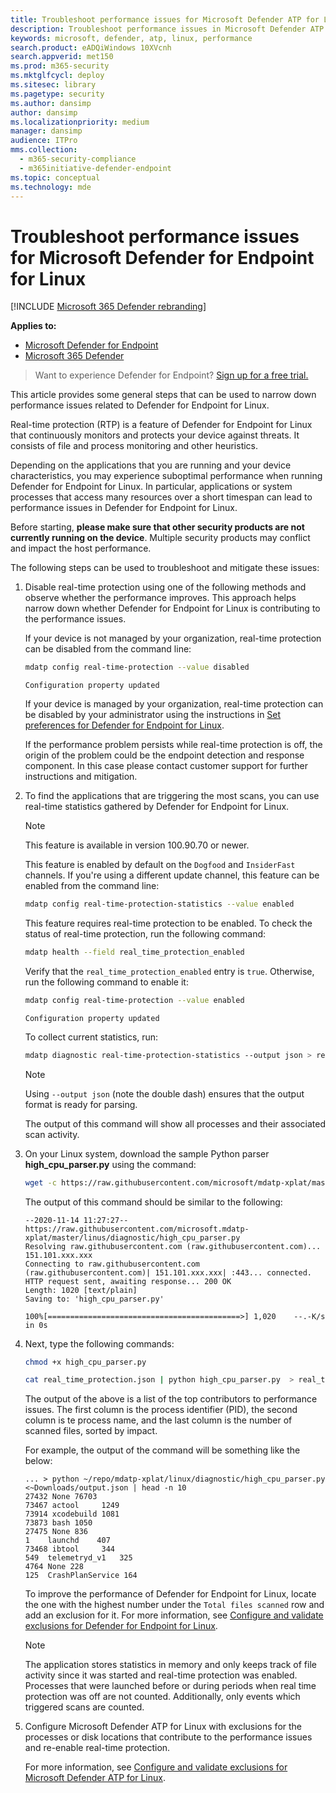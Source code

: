 ```yaml
---
title: Troubleshoot performance issues for Microsoft Defender ATP for Linux
description: Troubleshoot performance issues in Microsoft Defender ATP for Linux.
keywords: microsoft, defender, atp, linux, performance
search.product: eADQiWindows 10XVcnh
search.appverid: met150
ms.prod: m365-security
ms.mktglfcycl: deploy
ms.sitesec: library
ms.pagetype: security
ms.author: dansimp
author: dansimp
ms.localizationpriority: medium
manager: dansimp
audience: ITPro
mms.collection: 
  - m365-security-compliance
  - m365initiative-defender-endpoint
ms.topic: conceptual
ms.technology: mde
---
```


# Troubleshoot performance issues for Microsoft Defender for Endpoint for Linux

[!INCLUDE [Microsoft 365 Defender rebranding](../../includes/microsoft-defender.md)]

**Applies to:**
- [Microsoft Defender for Endpoint](https://go.microsoft.com/fwlink/?linkid=2154037)
- [Microsoft 365 Defender](https://go.microsoft.com/fwlink/?linkid=2118804)
> Want to experience Defender for Endpoint? [Sign up for a free trial.](https://www.microsoft.com/microsoft-365/windows/microsoft-defender-atp?ocid=docs-wdatp-investigateip-abovefoldlink)

This article provides some general steps that can be used to narrow down performance issues related to Defender for Endpoint for Linux.

Real-time protection (RTP) is a feature of Defender for Endpoint for Linux that continuously monitors and protects your device against threats. It consists of file and process monitoring and other heuristics.

Depending on the applications that you are running and your device characteristics, you may experience suboptimal performance when running Defender for Endpoint for Linux. In particular, applications or system processes that access many resources over a short timespan can lead to performance issues in Defender for Endpoint for Linux.

Before starting, **please make sure that other security products are not currently running on the device**. Multiple security products may conflict and impact the host performance.

The following steps can be used to troubleshoot and mitigate these issues:

1. Disable real-time protection using one of the following methods and observe whether the performance improves. This approach helps narrow down whether Defender for Endpoint for Linux is contributing to the performance issues.

    If your device is not managed by your organization, real-time protection can be disabled from the command line:

    ```bash
    mdatp config real-time-protection --value disabled
    ```

    ```Output
    Configuration property updated
    ```

    If your device is managed by your organization, real-time protection can be disabled by your administrator using the instructions in [Set preferences for Defender for Endpoint for Linux](linux-preferences.md).

    If the performance problem persists while real-time protection is off, the origin of the problem could be the endpoint detection and response component. In this case please contact customer support for further instructions and mitigation.

2. To find the applications that are triggering the most scans, you can use real-time statistics gathered by Defender for Endpoint for Linux.

    > [!NOTE]
    > This feature is available in version 100.90.70 or newer.

    This feature is enabled by default on the `Dogfood` and `InsiderFast` channels. If you're using a different update channel, this feature can be enabled from the command line:

    ```bash
    mdatp config real-time-protection-statistics --value enabled
    ```

    This feature requires real-time protection to be enabled. To check the status of real-time protection, run the following command:

    ```bash
    mdatp health --field real_time_protection_enabled
    ```

    Verify that the `real_time_protection_enabled` entry is `true`. Otherwise, run the following command to enable it:

    ```bash
    mdatp config real-time-protection --value enabled
    ```

    ```Output
    Configuration property updated
    ```

    To collect current statistics, run:

    ```bash
    mdatp diagnostic real-time-protection-statistics --output json > real_time_protection.json
    ```

    > [!NOTE]
    > Using ```--output json``` (note the double dash) ensures that the output format is ready for parsing.

    The output of this command will show all processes and their associated scan activity.

3. On your Linux system, download the sample Python parser **high_cpu_parser.py** using the command:

    ```bash
    wget -c https://raw.githubusercontent.com/microsoft/mdatp-xplat/master/linux/diagnostic/high_cpu_parser.py
    ```

    The output of this command should be similar to the following:

    ```Output
    --2020-11-14 11:27:27-- https://raw.githubusercontent.com/microsoft.mdatp-xplat/master/linus/diagnostic/high_cpu_parser.py
    Resolving raw.githubusercontent.com (raw.githubusercontent.com)... 151.101.xxx.xxx
    Connecting to raw.githubusercontent.com (raw.githubusercontent.com)| 151.101.xxx.xxx| :443... connected.
    HTTP request sent, awaiting response... 200 OK
    Length: 1020 [text/plain]
    Saving to: 'high_cpu_parser.py'

    100%[===========================================>] 1,020    --.-K/s   in 0s
    ```

4. Next, type the following commands:

    ```bash
    chmod +x high_cpu_parser.py
    ```

    ```bash
    cat real_time_protection.json | python high_cpu_parser.py  > real_time_protection.log
    ```

      The output of the above is a list of the top contributors to performance issues. The first column is the process identifier (PID), the second column is te process name, and the last column is the number of scanned files, sorted by impact.

    For example, the output of the command will be something like the below: 

    ```Output
    ... > python ~/repo/mdatp-xplat/linux/diagnostic/high_cpu_parser.py <~Downloads/output.json | head -n 10
    27432 None 76703
    73467 actool     1249
    73914 xcodebuild 1081
    73873 bash 1050
    27475 None 836
    1    launchd    407
    73468 ibtool     344
    549  telemetryd_v1   325
    4764 None 228
    125  CrashPlanService 164
    ```

    To improve the performance of Defender for Endpoint for Linux, locate the one with the highest number under the `Total files scanned` row and add an exclusion for it. For more information, see [Configure and validate exclusions for Defender for Endpoint for Linux](linux-exclusions.md).

    >[!NOTE]
    > The application stores statistics in memory and only keeps track of file activity since it was started and real-time protection was enabled. Processes that were launched before or during periods when real time protection was off are not counted. Additionally, only events which triggered scans are counted.

5. Configure Microsoft Defender ATP for Linux with exclusions for the processes or disk locations that contribute to the performance issues and re-enable real-time protection.

    For more information, see [Configure and validate exclusions for Microsoft Defender ATP for Linux](linux-exclusions.md).
